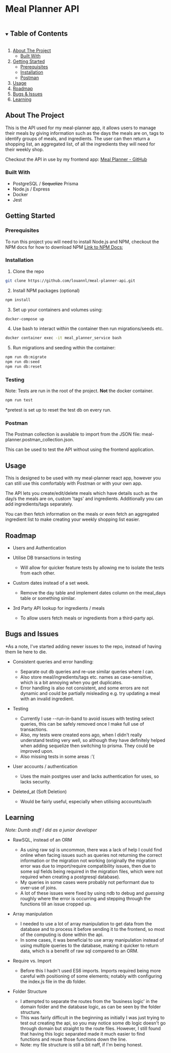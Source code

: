 # Meal Planner API
<!-- TABLE OF CONTENTS -->
<details open="open">
  <summary><h2 style="display: inline-block">Table of Contents</h2></summary>
  <ol>
    <li>
      <a href="#about-the-project">About The Project</a>
      <ul>
        <li><a href="#built-with">Built With</a></li>
      </ul>
    </li>
    <li>
      <a href="#getting-started">Getting Started</a>
      <ul>
        <li><a href="#prerequisites">Prerequisites</a></li>
        <li><a href="#installation">Installation</a></li>
        <li><a href="#postman">Postman</a></li>
      </ul>
    </li>
    <li><a href="#usage">Usage</a></li>
    <li><a href="#roadmap">Roadmap</a></li>
    <li><a href="#bugs-and-issues">Bugs & Issues</a></li>
    <li><a href="#learning">Learning</a></li>
  </ol>
</details>

<!-- ABOUT THE PROJECT -->
## About The Project
This is the API used for my meal-planner app, it allows users to manage their meals by giving information such as the 
days the meals are on, tags to identify groups of meals, and ingredients. 
The user can then return a shopping list, an aggregated list, of all the ingredients they 
will need for their weekly shop.

Checkout the API in use by my frontend app: 
[Meal Planner - GitHub](https://github.com/louannl/meal-planner.git)

### Built With
- PostgreSQL / ~~Sequelize~~ Prisma
- Node.js / Express
- Docker
- Jest

<!-- GETTING STARTED -->
## Getting Started

### Prerequisites
To run this project you will need to install Node.js and NPM, checkout the NPM docs for how to download NPM 
[Link to NPM Docs](https://docs.npmjs.com/downloading-and-installing-node-js-and-npm);

### Installation
1. Clone the repo
  ```sh
  git clone https://github.com/louannl/meal-planner-api.git
  ```
2. Install NPM packages (optional)
  ```sh
  npm install
  ```
3. Set up your containers and volumes using:
  ```sh
  docker-compose up
  ```
4. Use bash to interact within the container then run migrations/seeds etc.
  ```sh
  docker container exec -it meal_planner_service bash
  ```
5. Run migrations and seeding within the container:
  ```sh
  npm run db:migrate
  npm run db:seed
  npm run db:reset
  ```

### Testing
Note: Tests are run in the root of the project. **Not** the docker container.
```sh
npm run test
```
*pretest is set up to reset the test db on every run.

### Postman
The Postman collection is available to import from the JSON file: meal-planner.postman_collection.json.

This can be used to test the API without using the frontend application.

<!-- USAGE EXAMPLES -->
## Usage
This is designed to be used with my meal-planner react app, however you can still use this comfortably with Postman or with your own app.

The API lets you create/edit/delete meals which have details such as the day/s the meals are on, custom 'tags' and ingredients. Additionally you can add ingredients/tags separately. 

You can then fetch information on the meals or even fetch an aggregated ingredient list to make creating your weekly shopping list easier.

## Roadmap
- Users and Authentication
  
- Utilise DB transactions in testing
  - Will allow for quicker feature tests by allowing me to isolate the tests from each other.

- Custom dates instead of a set week.
  - Remove the day table and implement dates column on the meal_days table or something similar.

- 3rd Party API lookup for ingredients / meals
  - To allow users fetch meals or ingredients from a third-party api.

<!-- BUGS AND ISSUES -->
## Bugs and Issues
*As a note, I've started adding newer issues to the repo, instead of having them lie here to die.
- Consistent queries and error handling:
  - Separate out db queries and re-use similar queries where I can.
  - Also store meal/ingredients/tags etc. names as case-sensitive, which is a bit annoying when 
  you get duplicates.
  - Error handling is also not consistent, and some errors are not dynamic and could be partially misleading
    e.g. try updating a meal with an invalid ingredient.

- Testing
  - Currently I use --run-in-band to avoid issues with testing select queries, this can be
    safely removed once I make full use of transactions.
  - Also, my tests were created eons ago, when I didn't really understand testing very well, so
    although they have definitely helped when adding sequelize then switching to prisma. They could
    be improved upon.
  - Also missing tests in some areas :'(

- User accounts / authentication
  - Uses the main postgres user and lacks authentication for uses, so lacks security.

- Deleted_at (Soft Deletion)
  - Would be fairly useful, especially when utilising accounts/auth

<!-- LEARNING -->
## Learning 
*Note: Dumb stuff I did as a junior developer*
- RawSQL, instead of an ORM
  - As using raw sql is uncommon, there was a lack of help I could find online when facing issues such as queries not 
  returning the correct information or the migration not working (originally the migration error
  was due to import/require compatibility issues, then due to some sql fields being required in
  the migration files, which were not required when creating a postgresql database).
  - My queries in some cases were probably not performant due to over-use of joins.
  - A lot of these issues were fixed by using ndb to debug and *guessing* roughly where the error
  is occurring and stepping through the functions till an issue cropped up.

- Array manipulation
  - I needed to use a lot of array manipulation to get data from the database and to process it
  before sending it to the frontend, so most of the computing is done within the api.
  - In some cases, it was beneficial to use array manipulation instead of using multiple queries 
  to the database, making it quicker to return data, which is a benefit of raw sql compared to an
  ORM.

- Require vs. Import
  - Before this I hadn't used ES6 imports. Imports required being more careful with positioning
  of some elements; notably with configuring the index.js file in the db folder.

- Folder Structure
  - I attempted to separate the routes from the 'business logic' in the domain folder and the 
  database logic, as can be seen by the folder structure.
  - This was fairly difficult in the beginning as initially I was just trying to test out 
  creating the api, so you may notice some db logic doesn't go through domain but straight to
  the route files. However, I still found that having this logic separated made it much easier 
  to find functions and reuse those functions down the line.
  - Note: my file structure is still a bit naff, if I'm being honest.